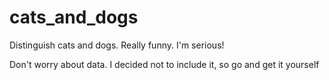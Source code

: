 # cats_and_dogs
Distinguish cats and dogs. Really funny. I'm serious!

Don't worry about data. I decided not to include it, so go and get it yourself
